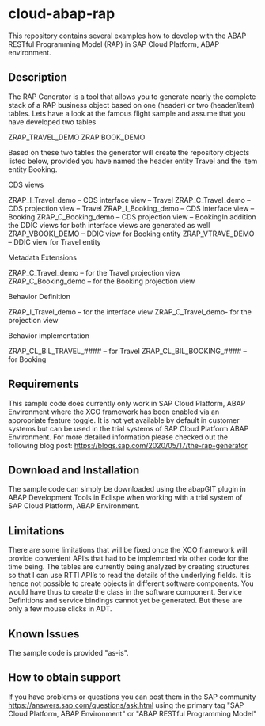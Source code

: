 # cloud-abap-rap
This repository contains several examples how to develop with the ABAP RESTful Programming Model (RAP) in SAP Cloud Platform, ABAP environment.

## Description

The RAP Generator is a tool that allows you to generate nearly the complete stack of a RAP business object based on one (header) or two (header/item) tables. Lets have a look at the famous flight sample and assume that you have developed two tables

ZRAP_TRAVEL_DEMO
ZRAP:BOOK_DEMO

Based on these two tables the generator will create the repository objects listed below, provided you have named the header entity Travel and the item entity Booking.

CDS views

ZRAP_I_Travel_demo – CDS interface view – Travel
ZRAP_C_Travel_demo – CDS projection view – Travel
ZRAP_I_Booking_demo – CDS interface view – Booking
ZRAP_C_Booking_demo – CDS projection view – BookingIn addition the DDIC views for both interface views are generated as well
ZRAP_VBOOKI_DEMO – DDIC view for Booking entity
ZRAP_VTRAVE_DEMO – DDIC view for Travel entity

Metadata Extensions

ZRAP_C_Travel_demo – for the Travel projection view
ZRAP_C_Booking_demo – for the Booking projection view

Behavior Definition

ZRAP_I_Travel_demo – for the interface view
ZRAP_C_Travel_demo- for the projection view

Behavior implementation

ZRAP_CL_BIL_TRAVEL_#### – for Travel
ZRAP_CL_BIL_BOOKING_#### – for Booking


## Requirements

This sample code does currently only work in SAP Cloud Platform, ABAP Environment where the XCO framework has been enabled via an appropriate feature toggle.
It is not yet available by default in customer systems but can be used in the trial systems of SAP Cloud Platform ABAP Environment. 
For more detailed information please checked out the following blog post:
https://blogs.sap.com/2020/05/17/the-rap-generator

## Download and Installation

The sample code can simply be downloaded using the abapGIT plugin in ABAP Development Tools in Eclispe when working with a trial system of SAP Cloud Platform, ABAP Environment.

## Limitations

There are some limitations that will be fixed once the XCO framework will provide convenient API’s that had to be implemnted via other code for the time being.
The tables are currently being analyzed by creating structures so that I can use RTTI API’s to read the details of the underlying fields.
It is hence not possible to create objects in different software components. You would have thus to create the class in the software component.
Service Definitions and service bindings cannot yet be generated. But these are only a few mouse clicks in ADT.

## Known Issues
The sample code is provided "as-is".

## How to obtain support
If you have problems or questions you can post them in the SAP community https://answers.sap.com/questions/ask.html using the primary tag "SAP Cloud Platform, ABAP Environment" or "ABAP RESTful Programming Model"

